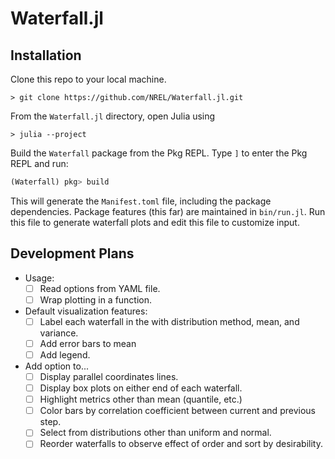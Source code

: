 # Waterfall.jl

## Installation

Clone this repo to your local machine.

```
> git clone https://github.com/NREL/Waterfall.jl.git
```

From the `Waterfall.jl` directory, open Julia using

```
> julia --project
```

Build the `Waterfall` package from the Pkg REPL. Type `]` to enter the Pkg REPL and run:

```julia
(Waterfall) pkg> build
```

This will generate the `Manifest.toml` file, including the package dependencies.
Package features (this far) are maintained in `bin/run.jl`.
Run this file to generate waterfall plots and edit this file to customize input.

## Development Plans
* Usage:
    - [ ] Read options from YAML file.
    - [ ] Wrap plotting in a function.
* Default visualization features:
    - [ ] Label each waterfall in the with distribution method, mean, and variance.
    - [ ] Add error bars to mean
    - [ ] Add legend.
* Add option to...
    - [ ] Display parallel coordinates lines.
    - [ ] Display box plots on either end of each waterfall.
    - [ ] Highlight metrics other than mean (quantile, etc.)
    - [ ] Color bars by correlation coefficient between current and previous step.
    - [ ] Select from distributions other than uniform and normal.
    - [ ] Reorder waterfalls to observe effect of order and sort by desirability.